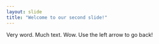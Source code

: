 ```yaml
---
layout: slide
title: "Welcome to our second slide!"
---
```

Very word. Much text. Wow.
Use the left arrow to go back!
